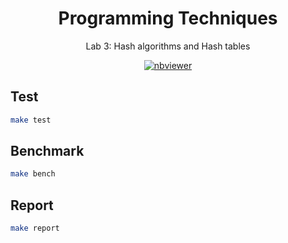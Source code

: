 <p align="center">
  <h1 align="center">Programming Techniques</h1>
  <p align="center">
      Lab 3: Hash algorithms and Hash tables
  </p> 
  <p align="center">
    <a href="https://nbviewer.jupyter.org/github/mitinarseny/HSEProgTechLab3/blob/master/report.ipynb?flush=true">
      <img align="center" alt="nbviewer" src="https://img.shields.io/badge/render-nbviewer-F37726.svg?logo=jupyter&style=flat-square">
    </a>   
  </p> 
</p>

## Test

```bash
make test
```

## Benchmark

```bash
make bench
```

## Report
```bash
make report
```
